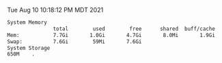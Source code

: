 Tue Aug 10 10:18:12 PM MDT 2021
```bash
System Memory
               total        used        free      shared  buff/cache   available
Mem:           7.7Gi       1.0Gi       4.7Gi       8.0Mi       1.9Gi       6.3Gi
Swap:          7.6Gi        59Mi       7.6Gi
System Storage
650M	.
```
```bash
